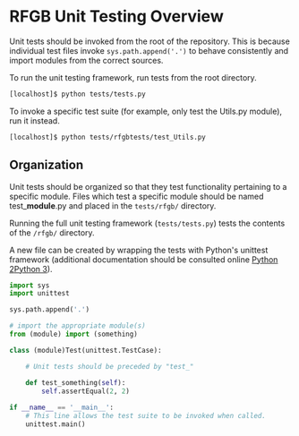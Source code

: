 # RFGB Unit Testing Overview

Unit tests should be invoked from the root of the repository. This is because individual test files invoke `sys.path.append('.')` to behave consistently and import modules from the correct sources.

To run the unit testing framework, run tests from the root directory.

```bash
[localhost]$ python tests/tests.py
```

To invoke a specific test suite (for example, only test the Utils.py module), run it instead.

```bash
[localhost]$ python tests/rfgbtests/test_Utils.py
```

## Organization

Unit tests should be organized so that they test functionality pertaining to a specific module. Files which test a specific module should be named test_**module**.py and placed in the `tests/rfgb/` directory.

Running the full unit testing framework (`tests/tests.py`) tests the contents of the `/rfgb/` directory.

A new file can be created by wrapping the tests with Python's unittest framework (additional documentation should be consulted online [Python 2](https://docs.python.org/2/library/unittest.html)[Python 3](https://docs.python.org/3/library/unittest.html)).

```python
import sys
import unittest

sys.path.append('.')

# import the appropriate module(s)
from (module) import (something)

class (module)Test(unittest.TestCase):

	# Unit tests should be preceded by "test_"

	def test_something(self):
		self.assertEqual(2, 2)
		
if __name__ == '__main__':
	# This line allows the test suite to be invoked when called.
	unittest.main()
```
